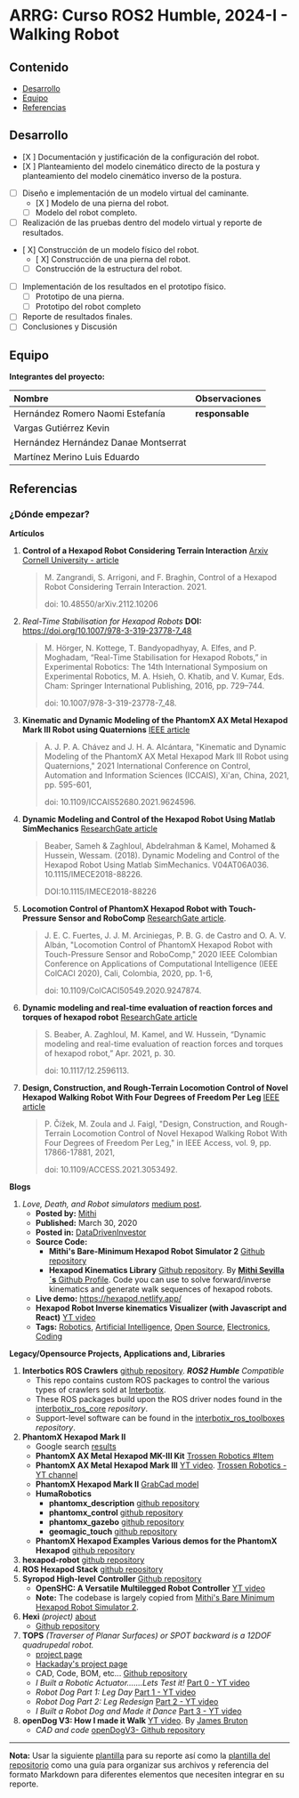 # ARRG: Curso ROS2 Humble, 2024-I - Walking Robot

## Contenido

- [Desarrollo](#desarrollo)
- [Equipo](#equipo)
- [Referencias](#referencias)

## Desarrollo

- [X ] Documentación y justificación de la configuración del robot.
- [X ] Planteamiento del modelo cinemático directo de la postura y planteamiento del modelo cinemático inverso de la postura.
- [ ] Diseño e implementación de un modelo virtual del caminante.
	- [X ] Modelo de una pierna del robot.
	- [ ] Modelo del robot completo.
- [ ] Realización de las pruebas dentro del modelo virtual y reporte de resultados.
- [ X] Construcción de un modelo físico del robot.
	- [ X] Construcción de una pierna del robot.
	- [ ] Construcción de la estructura del robot.
- [ ] Implementación de los resultados en el prototipo físico.
	- [ ] Prototipo de una pierna.
	- [ ] Prototipo del robot completo
- [ ] Reporte de resultados finales.
- [ ] Conclusiones y Discusión

## Equipo

**Integrantes del proyecto:**

| Nombre | Observaciones |
| :----------| :----------- |
| Hernández Romero Naomi Estefanía | **responsable** |
| Vargas Gutiérrez Kevin | |
| Hernández Hernández Danae Montserrat | |
| Martínez Merino Luis Eduardo | |

## Referencias

### ¿Dónde empezar?

**Artículos**

1. **Control of a Hexapod Robot Considering Terrain Interaction** [Arxiv Cornell University - article](https://arxiv.org/abs/2112.10206)
	> M. Zangrandi, S. Arrigoni, and F. Braghin, Control of a Hexapod Robot Considering Terrain Interaction. 2021. 
	> 
	> doi: 10.48550/arXiv.2112.10206
1. *Real-Time Stabilisation for Hexapod Robots* **DOI:** <https://doi.org/10.1007/978-3-319-23778-7_48>
	> M. Hörger, N. Kottege, T. Bandyopadhyay, A. Elfes, and P. Moghadam, “Real-Time Stabilisation for Hexapod Robots,” in Experimental Robotics: 
	> The 14th International Symposium on Experimental Robotics, M. A. Hsieh, O. Khatib, and V. Kumar, Eds. Cham: Springer International Publishing, 2016, pp. 729–744. 
	> 
	> doi: 10.1007/978-3-319-23778-7_48. 
1. **Kinematic and Dynamic Modeling of the PhantomX AX Metal Hexapod Mark III Robot using Quaternions**	[IEEE article](https://ieeexplore.ieee.org/abstract/document/9624596)
	> A. J. P. A. Chávez and J. H. A. Alcántara, "Kinematic and Dynamic Modeling of the PhantomX AX Metal Hexapod 
	> Mark III Robot using Quaternions," 2021 International Conference on Control, Automation and Information Sciences (ICCAIS), Xi'an, China, 2021, pp. 595-601, 
	>
	> doi: 10.1109/ICCAIS52680.2021.9624596.
1. **Dynamic Modeling and Control of the Hexapod Robot Using Matlab SimMechanics** [ResearchGate article](https://www.researchgate.net/publication/330405549_Dynamic_Modeling_and_Control_of_the_Hexapod_Robot_Using_Matlab_SimMechanics)
	> Beaber, Sameh & Zaghloul, Abdelrahman & Kamel, Mohamed & Hussein, Wessam. (2018). Dynamic Modeling and Control of the Hexapod Robot Using Matlab SimMechanics. 
	> V04AT06A036. 10.1115/IMECE2018-88226. 
	>
	> DOI:10.1115/IMECE2018-88226
1. **Locomotion Control of PhantomX Hexapod Robot with Touch-Pressure Sensor and RoboComp**	[ResearchGate article](https://ieeexplore.ieee.org/abstract/document/9247874).
	> J. E. C. Fuertes, J. J. M. Arciniegas, P. B. G. de Castro and O. A. V. Albán, "Locomotion Control of PhantomX Hexapod Robot with Touch-Pressure Sensor and RoboComp," 
	> 2020 IEEE Colombian Conference on Applications of Computational Intelligence (IEEE ColCACI 2020), Cali, Colombia, 2020, pp. 1-6, 
	> 
	> doi: 10.1109/ColCACI50549.2020.9247874.
1. **Dynamic modeling and real-time evaluation of reaction forces and torques of hexapod robot** [ResearchGate article](https://www.researchgate.net/publication/350820943_Dynamic_modeling_and_real-time_evaluation_of_reaction_forces_and_torques_of_hexapod_robot)
	> S. Beaber, A. Zaghloul, M. Kamel, and W. Hussein, “Dynamic modeling and real-time evaluation of reaction forces and torques of hexapod robot,” Apr. 2021, p. 30. 
	> 
	> doi: 10.1117/12.2596113. 
1. **Design, Construction, and Rough-Terrain Locomotion Control of Novel Hexapod Walking Robot With Four Degrees of Freedom Per Leg** [IEEE article](https://ieeexplore.ieee.org/abstract/document/9330519)
	> P. Čížek, M. Zoula and J. Faigl, "Design, Construction, and Rough-Terrain Locomotion Control of Novel Hexapod Walking Robot With Four Degrees of Freedom Per Leg," 
	> in IEEE Access, vol. 9, pp. 17866-17881, 2021, 
	>
	> doi: 10.1109/ACCESS.2021.3053492.

**Blogs**

1. *Love, Death, and Robot simulators* [medium post](https://medium.datadriveninvestor.com/love-death-and-robot-simulators-9ad7c62d46ae). 
	- **Posted by:** [Mithi](https://medium.com/@mithi?source=post_page-----9ad7c62d46ae--------------------------------)
	- **Published:** March 30, 2020
	- **Posted in:** [DataDrivenInvestor](https://medium.datadriveninvestor.com/?source=post_page-----9ad7c62d46ae--------------------------------)
	- **Source Code:**
 		- **Mithi's Bare-Minimum Hexapod Robot Simulator 2** [Github repository](https://github.com/mithi/hexapod)
		- **Hexapod Kinematics Library** [Github repository](https://github.com/mithi/hexapod-kinematics-library). By [**Mithi Sevilla´s** Github Profile](https://github.com/mithi). Code you can use to solve forward/inverse kinematics and generate walk sequences of hexapod robots. 
 	- **Live demo:** <https://hexapod.netlify.app/>
  	- **Hexapod Robot Inverse kinematics Visualizer (with Javascript and React)** [YT video](https://www.youtube.com/watch?v=FxjfTUj2Dk0)
	- **Tags:** [Robotics](https://medium.com/tag/robotics?source=post_page-----9ad7c62d46ae---------------robotics-----------------), 
	[Artificial Intelligence](https://medium.com/tag/artificial-intelligence?source=post_page-----9ad7c62d46ae---------------artificial_intelligence-----------------), 
	[Open Source](https://medium.com/tag/open-source?source=post_page-----9ad7c62d46ae---------------open_source-----------------), 
	[Electronics](https://medium.com/tag/electronics?source=post_page-----9ad7c62d46ae---------------electronics-----------------), 
	[Coding](https://medium.com/tag/coding?source=post_page-----9ad7c62d46ae---------------coding-----------------)

**Legacy/Opensource Projects, Applications and, Libraries**

1. **Interbotics ROS Crawlers** [github repository](https://github.com/Interbotix/interbotix_ros_crawlers). ***ROS2 Humble*** *Compatible*
	- This repo contains custom ROS packages to control the various types of crawlers sold at [Interbotix](https://www.trossenrobotics.com/). 
	- These ROS packages build upon the ROS driver nodes found in the [interbotix_ros_core](https://github.com/Interbotix/interbotix_ros_core) *repository*. 
	- Support-level software can be found in the [interbotix_ros_toolboxes](https://github.com/Interbotix/interbotix_ros_toolboxes) *repository*.
1. **PhantomX Hexapod Mark II**
	- Google search [results](https://www.google.com/search?client=firefox-b-d&q=PhantomX+Hexapod+Mark+II)
	- **PhantomX AX Metal Hexapod MK-III Kit** [Trossen Robotics #Item](https://www.trossenrobotics.com/phantomx-ax-hexapod.aspx)
	- **PhantomX AX Metal Hexapod Mark III** [YT video](https://www.youtube.com/watch?v=8v16kpBj9JQ). [Trossen Robotics - YT channel](https://www.youtube.com/@InterbotixTrossenRobotics)
	- **PhantomX Hexapod Mark II** [GrabCad model](https://grabcad.com/library/phantomx-hexapod-mark-ii-1)
	- **HumaRobotics**
		- **phantomx_description** [github repository](https://github.com/HumaRobotics/phantomx_description)
		- **phantomx_control** [github repository](https://github.com/HumaRobotics/phantomx_control)
		- **phantomx_gazebo** [github repository](https://github.com/HumaRobotics/phantomx_gazebo)
		- **geomagic_touch** [github repository](https://github.com/HumaRobotics/geomagic_touch)
	- **PhantomX Hexapod Examples Various demos for the PhantomX Hexapod** [github repository](https://github.com/Interbotix/PhantomXHexapodExamples)
1. **hexapod-robot** [github repository](https://github.com/ibarbech/hexapod-robot)
1. **ROS Hexapod Stack** [github repository](https://github.com/KevinOchs/hexapod_ros/tree/master)
1. **Syropod High-level Controller** [Github repository](https://github.com/csiro-robotics/syropod_highlevel_controller)
	- **OpenSHC: A Versatile Multilegged Robot Controller** [YT video](https://www.youtube.com/watch?v=-E7-2UMP5XU)
	- **Note:** The codebase is largely copied from [Mithi's Bare Minimum Hexapod Robot Simulator 2](https://github.com/mithi/hexapod).
1. **Hexi** *(project)* [about](https://hexyrobot.wordpress.com/)
	- [Github repository](https://github.com/mithi/hexy)
1. **TOPS** *(Traverser of Planar Surfaces) or SPOT backward is a 12DOF quadrupedal robot.*
	- [project page](https://www.aaedmusa.com/projects/tops)
 	- [Hackaday's project page](https://hackaday.io/project/192122-tops)
  	- CAD, Code, BOM, etc... [Github repository](https://github.com/aaedmusa/TOPS)
   	- *I Built a Robotic Actuator.......Lets Test it!* [Part 0 - YT video](https://www.youtube.com/watch?v=gxXatMr0LX4)
   	- *Robot Dog Part 1: Leg Day* [Part 1 - YT video](https://www.youtube.com/watch?v=cqpYpj8EaDY)
   	- *Robot Dog Part 2: Leg Redesign* [Part 2 - YT video](https://www.youtube.com/watch?v=bdJuIe2igCI)
   	- *I Built a Robot Dog and Made it Dance* [Part 3 - YT video](https://www.youtube.com/watch?v=VhUvoV5XyRg)
1. **openDog V3: How I made it Walk** [YT video](https://www.youtube.com/watch?v=eKZIJwJBjEs). By [James Bruton](https://www.youtube.com/@jamesbruton)
	- *CAD and code* [openDogV3- Github repository](https://github.com/XRobots/openDogV3) 

---

**Nota:** Usar la siguiente [plantilla](https://github.com/arrg-mx/fmtos-docs/blob/main/fmto-reporte-curso.md) para su reporte así como la [plantilla del repositorio](https://github.com/mrg-mex/mrg-plantilla-repositorio) como una guía para organizar sus archivos y referencia del formato Markdown para diferentes elementos que necesiten integrar en su reporte.
